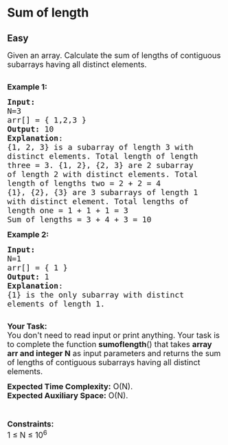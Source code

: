 # Sum of length
## Easy
<div class="problems_problem_content__Xm_eO"><p><span style="font-size:18px">Given an array. Calculate the sum of lengths of contiguous subarrays having all distinct elements.</span><br>
&nbsp;</p>

<p><span style="font-size:18px"><strong>Example 1:</strong></span></p>

<pre><span style="font-size:18px"><strong>Input:
</strong>N=3
arr[] = { 1,2,3 }
<strong>Output:</strong> 10
<strong>Explanation</strong>: 
{1, 2, 3} is a subarray of length 3 with 
distinct elements. Total length of length
three = 3. {1, 2}, {2, 3} are 2 subarray 
of length 2 with distinct elements. Total 
length of lengths two = 2 + 2 = 4
{1}, {2}, {3} are 3 subarrays of length 1
with distinct element. Total lengths of 
length one = 1 + 1 + 1 = 3
Sum of lengths = 3 + 4 + 3 = 10</span></pre>

<p><span style="font-size:18px"><strong>Example 2:</strong></span></p>

<pre><span style="font-size:18px"><strong>Input:
</strong>N=1
arr[] = { 1 }
<strong>Output:</strong> 1
<strong>Explanation</strong>: 
{1} is the only subarray with distinct 
elements of length 1.  
</span></pre>

<p><br>
<span style="font-size:18px"><strong>Your Task:</strong><br>
You don't need to read input or print anything. Your task is to complete the function <strong>sumoflength</strong>() that takes <strong>array arr and integer N</strong>&nbsp;as input parameters and returns the&nbsp;sum of lengths of contiguous subarrays having all distinct elements.</span></p>

<p><span style="font-size:18px"><strong>Expected Time Complexity:</strong> O(N).<br>
<strong>Expected Auxiliary Space:</strong> O(N).</span></p>

<p>&nbsp;</p>

<p><span style="font-size:18px"><strong>Constraints:</strong><br>
1 ≤ N ≤ 10<sup>6</sup></span></p>
</div>